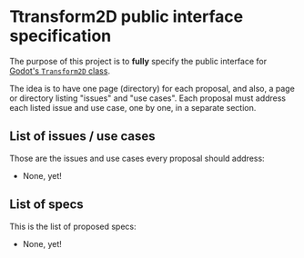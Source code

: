 # Ttransform2D public interface specification

The purpose of this project is to **fully** specify the public interface
for <a href="https://github.com/godotengine/godot/blob/master/core/math/transform_2d.h">Godot's `Transform2D` class</a>.

The idea is to have one page (directory) for each proposal, and also, a page or directory listing "issues" and "use cases". Each proposal must address each listed issue and use case, one by one, in a separate section.

## List of issues / use cases

Those are the issues and use cases every proposal should address:
* None, yet!

## List of specs

This is the list of proposed specs:
* None, yet!
